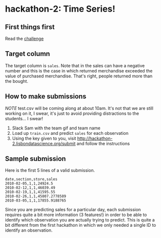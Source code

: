 # hackathon-2: Time Series!

## First things first

Read the [challenge](https://docs.google.com/document/d/1zjjJxPWABlJjqiNgy2B7LF0EO_qTcx7Lh9Rqoklhq7U/edit?usp=sharing)

## Target column

The target column is `sales`. Note that in the sales can have a negative number and this is the case in which returned merchandise exceeded the value of purchased merchandise. That's right, people returned more than the bought.

## How to make submissions

*NOTE* test.csv will be coming along at about 10am. It's not that we are still working on it, I swear, it's just to avoid providing distractions to the students... I swear!

1. Slack Sam with the team gif and team name
1. Load up `train.csv` and predict `sales` for each observation
1. Using the key given to you, visit http://hackathon-2.lisbondatascience.org/submit and follow the instructions

## Sample submission

Here is the first 5 lines of a valid submission.

```
date,section,store,sales
2010-02-05,1,1,24924.5
2010-02-12,1,1,46039.49
2010-02-19,1,1,41595.55
2010-02-26,1,1,45807.2778589
2010-03-05,1,1,17855.9188765
```

Since you are predicting sales for a particular day, each submission requires quite a bit more information (3 features!) in order to be able to identify which observation you are actually trying to predict. This is quite a bit different from the first hackathon in which we only needed a single ID to identify an observation.
